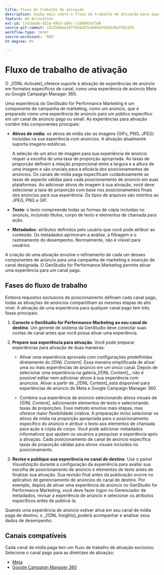 ```yaml
---
title: Fluxo de trabalho de ativação
description: Saiba mais sobre o fluxo de trabalho de ativação para experiências de anúncio.
feature: Ad Activation
exl-id: 17e1bade-d52a-4953-a85c-c10d093e73d6
source-git-commit: c622b86ae2977026207edb8919102620ef582d39
workflow-type: tm+mt
source-wordcount: '565'
ht-degree: 0%

---
```


# Fluxo de trabalho de ativação

O _[!DNL Activate]_oferece suporte à ativação de experiências de anúncio em formatos específicos de canal, como uma experiência de anúncio Meta ou Google Campaign Manager 360.

Uma experiência do GenStudio for Performance Marketing é um componente de campanha de marketing, como um anúncio, que é preparado como uma experiência de anúncio para um público específico em um canal de anúncio pago ou email. As experiências para ativação contêm três componentes principais:

* **Ativos de mídia**: os ativos de mídia são as imagens (GIFs, PNG, JPEG) incluídas na sua experiência com anúncios. A ativação atualmente suporta imagens estáticas.

  A seleção de um ativo de imagem para sua experiência de anúncio requer a escolha de uma taxa de proporção apropriada. As taxas de proporção definem a relação proporcional entre a largura e a altura de uma imagem e são cruciais para a eficácia dos posicionamentos de anúncios. Os canais de mídia paga especificam cuidadosamente as taxas de aspecto válidas para cada posicionamento de anúncio em suas plataformas. Ao adicionar ativos de imagem à sua ativação, você deve selecionar a taxa de proporção com base nos posicionamentos finais dos anúncios para sua experiência. Os tipos de arquivos são restritos ao JPEG, PNG e GIF.

* **Texto**: o texto compreende todas as formas de cópia incluídas no anúncio, incluindo títulos, corpo de texto e elementos de chamada para ação.

* **Metadados**: atributos definidos pelo usuário que você pode atribuir ao conteúdo. Os metadados aprimoram a análise, a filtragem e o rastreamento do desempenho. Normalmente, não é visível para usuários.

A criação de uma ativação envolve o refinamento de cada um desses componentes de anúncio para uma campanha de marketing e inserção de canal designada. O GenStudio for Performance Marketing permite ativar uma experiência para um canal pago.

## Fases do fluxo de trabalho

Embora requisitos exclusivos de posicionamento definam cada canal pago, todas as ativações de anúncios compartilham as mesmas etapas de alto nível. A ativação de uma experiência para qualquer canal pago tem três fases principais:

1. **Conecte o GenStudio for Performance Marketing ao seu canal de destino**. Um gerente de sistema da GenStudio deve conectar suas contas de canal antes que você possa ativar uma experiência.

1. **Prepare sua experiência para ativação**. Você pode preparar experiências para ativação de duas maneiras:

   * Ativar uma experiência aprovada com configurações predefinidas diretamente do _[!DNL Content]_. Essa maneira simplificada de ativar uma ou mais experiências de anúncio em um único canal. Depois de selecionar uma experiência na galeria_[!DNL Content]_, não é possível editar nem adicionar ativos à sua experiência com anúncios. Ativar a partir de _[!DNL Content]_está disponível para experiências de anúncio do Meta e Google Campaign Manager 360.

   * Combine sua experiência de anúncio selecionando ativos visuais de _[!DNL Content]_, adicionando elementos de texto e selecionando taxas de proporções. Esse método envolve mais etapas, mas oferece maior flexibilidade criativa. A preparação inclui selecionar os ativos de mídia na proporção apropriada para o posicionamento específico do anúncio e atribuir o texto aos elementos de chamada para ação e cópia do corpo. Você pode adicionar metadados informativos que ajudam os usuários a pesquisar a experiência após a ativação. Cada posicionamento de canal de anúncio especifica taxas de proporção válidas para ativos visuais incluídos no posicionamento.

1. **Revise e publique sua experiência no canal de destino**. Use o painel _Visualização_ durante a configuração da experiência para avaliar sua escolha de posicionamento de anúncio e elementos de texto antes de finalizar sua ativação. Sua revisão final antes da publicação ocorre no aplicativo de gerenciamento de anúncios do canal de destino. Por exemplo, depois de ativar uma experiência de anúncio no GenStudio for Performance Marketing, você deve fazer logon no Gerenciador de metadados, revisar a experiência de anúncio e selecionar os atributos específicos antes de publicá-la.

Quando uma experiência de anúncio estiver ativa em seu canal de mídia paga de destino, o _[!DNL Insights]_poderá acompanhar e analisar seus dados de desempenho.

## Canais compatíveis

Cada canal de mídia paga tem um fluxo de trabalho de ativação exclusivo. Selecione o canal pago para as diretrizes de ativação:

* [Meta](/help/user-guide/activation/activate-meta-ad.md)
* [Google Campaign Manager 360](/help/user-guide/activation/activate-cm360-ad.md)
